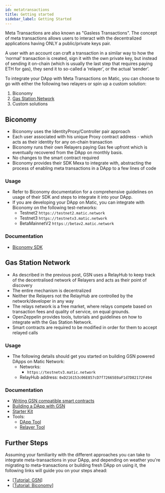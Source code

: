 ```yaml
---
id: metatransactions
title: Getting started
sidebar_label: Getting Started
---
```


Meta Transactions are also known as "Gasless Transactions". The concept of meta transactions allows users to interact with the decentralized applications having ONLY a public/private keys pair.

A user with an account can craft a transaction in a similar way to how the ‘normal’ transaction is created, sign it with the own private key, but instead of sending it on-chain (which is usually the last step that requires paying ETH for gas), they send it to so-called a ‘relayer’, or the actual ‘sender’.

To integrate your DApp with Meta Transactions on Matic, you can choose to go with either the following two relayers or spin up a custom solution:

1. Biconomy
2. [Gas Station Network](https://gsn.openzeppelin.com/)
3. Custom solutions

## Biconomy

- Biconomy uses the IdentityProxy/Controller pair approach
- Each user associated with his unique Proxy contract address - which acts as their identity for any on-chain transaction
- Biconomy runs their own Relayers paying Gas fee upfront which is eventually recovered from the DApp on monthly basis.
- No changes to the smart contract required
- Biconomy provides their SDK Mexa to integrate with, abstracting the process of enabling meta transactions in a DApp to a few lines of code

### Usage

- Refer to Biconomy documentation for a comprehensive guidelines on usage of their SDK and steps to integrate it into your DApp.
- If you are developing your DApp on Matic, you can integrate with Biconomy on the following test-networks:
    - Testnet2 `https://testnet2.matic.network`
    - Testnet3 `https://testnetv3.matic.network`
    - BetaMainnetV2 `https://betav2.matic.network`

### Documentation

- [Biconomy SDK](https://docs.biconomy.io/biconomy-sdk-mexa)

## Gas Station Network

- As described in the previous post, GSN uses a RelayHub to keep track of the decentralised network of Relayers and acts as their point of discovery
- The entire mechanism is decentralized
- Neither the Relayers not the RelayHub are controlled by the network/developer in any way
- The relays network is a free market, where relays compete based on transaction fees and quality of service, on equal grounds.
- OpenZeppelin provides tools, tutorials and guidelines on how to integrate with the Gas Station Network.
- Smart contracts are required to be modified in order for them to accept relayed calls

### Usage

- The following details should get you started on building GSN powered DApps on Matic Network:
    - Networks:
        - `https://testnetv3.matic.network`
    - RelayHub address: `0xD216153c06E857cD7f72665E0aF1d7D82172F494`

### Documentation

- [Writing GSN compatible smart contracts](https://docs.openzeppelin.com/contracts/2.x/gsn)
- [Building a DApp with GSN](https://docs.openzeppelin.com/sdk/2.6/gsn-dapp)
- [Starter Kit](https://docs.openzeppelin.com/starter-kits/gsnkit)
- Tools:
    - [DApp Tool](https://gsn.openzeppelin.com/recipients)
    - [Relayer Tool](https://gsn.openzeppelin.com/relays)

## Further Steps

Assuming your familiarity with the different approaches you can take to integrate meta-transactions in your DApp, and depending on weather you're migrating to meta-transactions or building fresh DApp on using it, the following links will guide you on your steps ahead:

- [[Tutorial: GSN](tutorial-metatransactions-gsn.md)]
- [[Tutorial: Biconomy](tutorial-metatransactions-biconomy.md)]